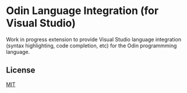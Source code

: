 # Odin Language Integration (for Visual Studio)

Work in progress extension to provide Visual Studio language integration (syntax highlighting, code completion, etc) for the Odin programmming language.

## License

[MIT](https://github.com/0xrsp/OdinLangIntegrationVS/blob/main/LICENSE.txt)
